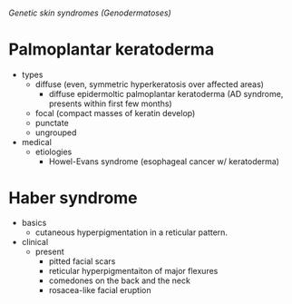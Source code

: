 ###### Genetic skin syndromes (Genodermatoses)

# Palmoplantar keratoderma
- types
    + diffuse (even, symmetric hyperkeratosis over affected areas)
        * diffuse epidermoltic palmoplantar keratoderma (AD syndrome, presents within first few months)
    + focal (compact masses of keratin develop)
    + punctate
    + ungrouped
- medical
    + etiologies
        * Howel-Evans syndrome (esophageal cancer w/ keratoderma)

# Haber syndrome
- basics
    + cutaneous hyperpigmentation in a reticular pattern. 
- clinical
    + present
        * pitted facial scars
        * reticular hyperpigmentaiton of major flexures
        * comedones on the back and the neck
        * rosacea-like facial eruption
